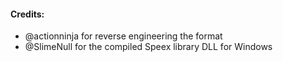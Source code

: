 #### Credits:
- @actionninja for reverse engineering the format
- @SlimeNull for the compiled Speex library DLL for Windows
